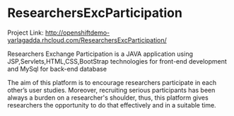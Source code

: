 # ResearchersExcParticipation 

Project Link: http://openshiftdemo-yarlagadda.rhcloud.com/ResearchersExcParticipation/

Researchers Exchange Participation is a JAVA application using JSP,Servlets,HTML,CSS,BootStrap technologies for front-end development and MySql for back-end database

The aim of this platform is to encourage researchers participate in each other’s user studies. Moreover,
recruiting serious participants has been always a burden on a researcher's shoulder, thus, this platform
gives researchers the opportunity to do that effectively and in a suitable time. 
